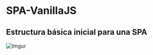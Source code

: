 # SPA-VanillaJS

## Estructura básica inicial para una SPA
![Imgur](https://i.imgur.com/eoWmQk8.png?1)
